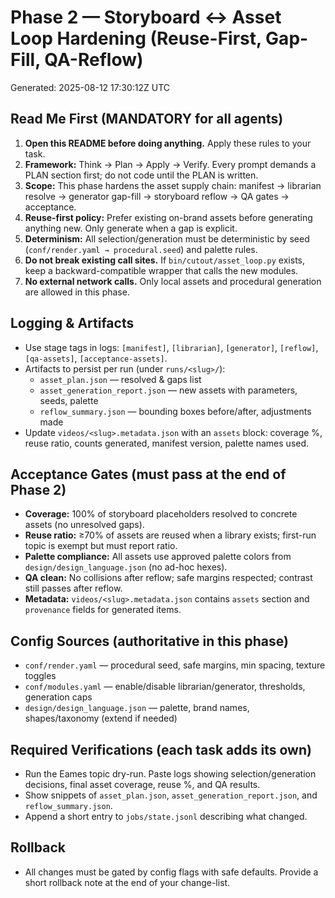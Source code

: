 # Phase 2 — Storyboard ↔ Asset Loop Hardening (Reuse-First, Gap-Fill, QA-Reflow)
Generated: 2025-08-12 17:30:12Z UTC

## Read Me First (MANDATORY for all agents)
1) **Open this README before doing anything.** Apply these rules to your task.
2) **Framework:** Think → Plan → Apply → Verify. Every prompt demands a PLAN section first; do not code until the PLAN is written.
3) **Scope:** This phase hardens the asset supply chain: manifest → librarian resolve → generator gap-fill → storyboard reflow → QA gates → acceptance.
4) **Reuse-first policy:** Prefer existing on-brand assets before generating anything new. Only generate when a gap is explicit.
5) **Determinism:** All selection/generation must be deterministic by seed (`conf/render.yaml → procedural.seed`) and palette rules.
6) **Do not break existing call sites.** If `bin/cutout/asset_loop.py` exists, keep a backward-compatible wrapper that calls the new modules.
7) **No external network calls.** Only local assets and procedural generation are allowed in this phase.

## Logging & Artifacts
- Use stage tags in logs: `[manifest]`, `[librarian]`, `[generator]`, `[reflow]`, `[qa-assets]`, `[acceptance-assets]`.
- Artifacts to persist per run (under `runs/<slug>/`):
  - `asset_plan.json` — resolved & gaps list
  - `asset_generation_report.json` — new assets with parameters, seeds, palette
  - `reflow_summary.json` — bounding boxes before/after, adjustments made
- Update `videos/<slug>.metadata.json` with an `assets` block: coverage %, reuse ratio, counts generated, manifest version, palette names used.

## Acceptance Gates (must pass at the end of Phase 2)
- **Coverage:** 100% of storyboard placeholders resolved to concrete assets (no unresolved gaps).
- **Reuse ratio:** ≥70% of assets are reused when a library exists; first-run topic is exempt but must report ratio.
- **Palette compliance:** All assets use approved palette colors from `design/design_language.json` (no ad-hoc hexes).
- **QA clean:** No collisions after reflow; safe margins respected; contrast still passes after reflow.
- **Metadata:** `videos/<slug>.metadata.json` contains `assets` section and `provenance` fields for generated items.

## Config Sources (authoritative in this phase)
- `conf/render.yaml` — procedural seed, safe margins, min spacing, texture toggles
- `conf/modules.yaml` — enable/disable librarian/generator, thresholds, generation caps
- `design/design_language.json` — palette, brand names, shapes/taxonomy (extend if needed)

## Required Verifications (each task adds its own)
- Run the Eames topic dry-run. Paste logs showing selection/generation decisions, final asset coverage, reuse %, and QA results.
- Show snippets of `asset_plan.json`, `asset_generation_report.json`, and `reflow_summary.json`.
- Append a short entry to `jobs/state.jsonl` describing what changed.

## Rollback
- All changes must be gated by config flags with safe defaults. Provide a short rollback note at the end of your change-list.
